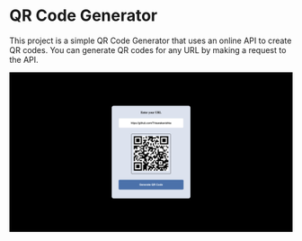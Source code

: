 # QR Code Generator

This project is a simple QR Code Generator that uses an online API to create QR codes. You can generate QR codes for any URL by making a request to the API.


![QR Code Example](./assets/Screenshot.png)
